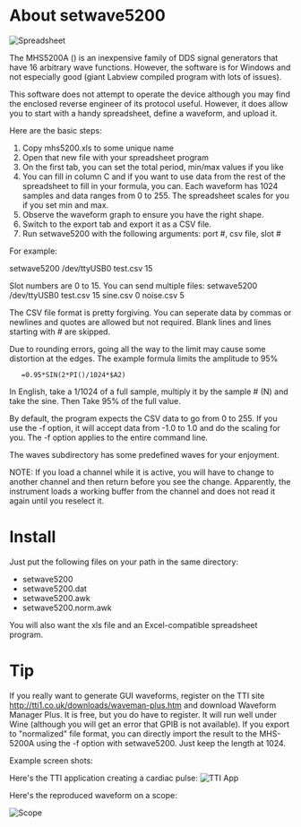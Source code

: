 About setwave5200
=================

![Spreadsheet](https://raw.githubusercontent.com/wd5gnr/mhs5200a/master/images/screenshot_211.png "The system in action")

The MHS5200A () is an inexpensive family of DDS signal generators that have
16 arbitrary wave functions. However, the software is for Windows and not
especially good (giant Labview compiled program with lots of issues).

This software does not attempt to operate the device although you may
find the enclosed reverse engineer of its protocol useful. However, it
does allow you to start with a handy spreadsheet, define a waveform, and
upload it.

Here are the basic steps:

1) Copy mhs5200.xls to some unique name
2) Open that new file with your spreadsheet program
3) On the first tab, you can set the total period, min/max values if you like
4) You can fill in column C and if you want to use data from the rest of the spreadsheet to fill in your formula, you can. Each waveform has 1024 samples and data ranges from 0 to 255. The spreadsheet scales for you if you set min and max.
5) Observe the waveform graph to ensure you have the right shape.
6) Switch to the export tab and export it as a CSV file.
7) Run setwave5200 with the following arguments: port #, csv file, slot #

For example:

setwave5200 /dev/ttyUSB0 test.csv 15

Slot numbers are 0 to 15. You can send multiple files:
setwave5200 /dev/ttyUSB0 test.csv 15 sine.csv 0 noise.csv 5

The CSV file format is pretty forgiving. You can seperate data by
commas or newlines and quotes are allowed but not required. Blank lines
and lines starting with # are skipped.

Due to rounding errors, going all the way to the limit may cause some
distortion at the edges. The example formula limits the amplitude to 95%

       =0.95*SIN(2*PI()/1024*$A2)

In English, take a 1/1024 of a full sample, multiply it by the sample #
(N) and take the sine. Then Take 95% of the full value.

By default, the program expects the CSV data to go from 0 to 255. If you
use the -f option, it will accept data from -1.0 to 1.0 and do the scaling
for you. The -f option applies to the entire command line.

The waves subdirectory has some predefined waves for your enjoyment.

NOTE: If you load a channel while it is active, you will have to change
to another channel and then return before you see the change. Apparently,
the instrument loads a working buffer from the channel and does not read
it again until you reselect it.


Install
=======
Just put the following files on your path in the same directory:
* setwave5200
* setwave5200.dat
* setwave5200.awk
* setwave5200.norm.awk

You will also want the xls file and an Excel-compatible spreadsheet program.


Tip
===
If you really want to generate GUI waveforms, register on the TTI site
http://tti1.co.uk/downloads/waveman-plus.htm and download Waveform Manager Plus.
It is free, but you do have to register. It will run well under Wine (although
you will get an error that GPIB is not available). If you export to  "normalized"
file format, you can directly import the result to the MHS-5200A using the
-f option with setwave5200. Just keep the length at 1024.

Example screen shots:

Here's the TTI application creating a cardiac pulse:
![TTI App](https://raw.githubusercontent.com/wd5gnr/mhs5200a/master/images/screenshot_212.png "App View")


Here's the reproduced waveform on a scope:

![Scope](https://raw.githubusercontent.com/wd5gnr/mhs5200a/master/images/cardiac.png "Scope View")
